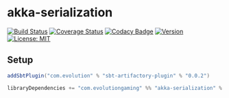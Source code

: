 # akka-serialization
[![Build Status](https://github.com/evolution-gaming/akka-serialization/workflows/CI/badge.svg)](https://github.com/evolution-gaming/akka-serialization/actions?query=workflow%3ACI)
[![Coverage Status](https://coveralls.io/repos/github/evolution-gaming/akka-serialization/badge.svg?branch=master)](https://coveralls.io/github/evolution-gaming/akka-serialization?branch=master)
[![Codacy Badge](https://app.codacy.com/project/badge/Grade/44ec5451df3144b9ac4b40281b859f05)](https://app.codacy.com/gh/evolution-gaming/akka-serialization/dashboard?utm_source=gh&utm_medium=referral&utm_content=&utm_campaign=Badge_grade)
[![Version](https://img.shields.io/badge/version-click-blue)](https://evolution.jfrog.io/artifactory/api/search/latestVersion?g=com.evolutiongaming&a=akka-serialization_2.13&repos=public)
[![License: MIT](https://img.shields.io/badge/License-MIT-yellowgreen.svg)](https://opensource.org/licenses/MIT)

## Setup

```scala
addSbtPlugin("com.evolution" % "sbt-artifactory-plugin" % "0.0.2")

libraryDependencies += "com.evolutiongaming" %% "akka-serialization" % "1.1.0"
```
